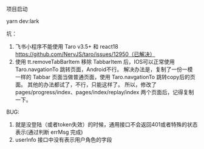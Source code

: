 <!--
 * @Author: Chenxu
 * @Date: 2022-12-29 17:00:50
 * @LastEditTime: 2023-02-14 16:02:32
 * @Msg: Nothing
-->
项目启动

yarn dev:lark

坑：

1. 飞书小程序不能使用 Taro v3.5+ 和 react18 https://github.com/NervJS/taro/issues/12950（已解决）
2. 使用 tt.removeTabBarItem 移除 TabbarItem 后，IOS可以正常使用 Taro.navgationTo 跳转页面，Android不行。
   解决办法是，复制了一份一模一样的 Tabbar 页面当做普通页面，使用 Taro.navgationTo 跳转copy后的页面。
   其他的办法都试了，不行，只能这样了。
   所以，修改了 pages/progress/index、pages/index/replay/index 两个页面后，记得复制一下。

BUG:

1. 就是没登陆（或者token失效）的时候，通用接口不会返回401或者特殊的状态表示(通过判断 errMsg 完成)
2. userInfo 接口中没有表示用户角色的字段